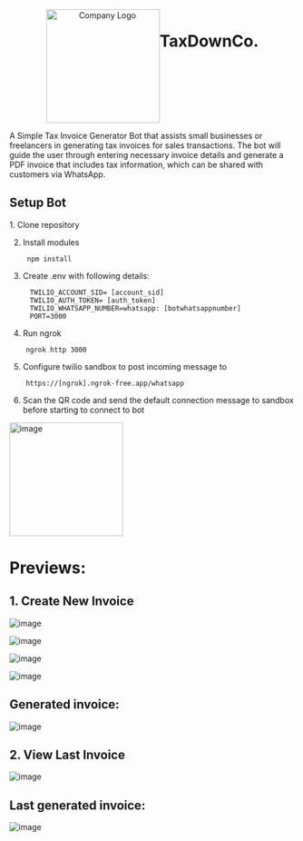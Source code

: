 <div style="display: flex; justify-content: center; width: 100%; text-align:center;">
        <div><img src="https://github.com/user-attachments/assets/09be03c9-b0ae-42e7-90e8-d3b6c02ba61e" alt="Company Logo" style="width: 200px;"></div>
        <h1>TaxDownCo.</h1>
</div>

A Simple Tax Invoice Generator Bot that assists small businesses or freelancers in generating
tax invoices for sales transactions. The bot will guide the user through entering necessary invoice
details and generate a PDF invoice that includes tax information, which can be shared with customers
via WhatsApp.

<h2>Setup Bot</h2>
1. Clone repository

2. Install modules

   <div>

        npm install
   </div>

3. Create .env with following details:
 <div>

         TWILIO_ACCOUNT_SID= [account_sid]        
         TWILIO_AUTH_TOKEN= [auth_token]
         TWILIO_WHATSAPP_NUMBER=whatsapp: [botwhatsappnumber]
         PORT=3000
 </div>

 4. Run ngrok
<div>

        ngrok http 3000
</div>

5. Configure twilio sandbox to post incoming message to
<div>

        https://[ngrok].ngrok-free.app/whatsapp
</div>

6. Scan the QR code and send the default connection message to sandbox before starting to connect to bot

<img width="200px" alt="image" src="https://github.com/user-attachments/assets/1fa4c1c7-55c8-4560-b785-ee00a2db70da">


<h1>Previews:</h1>

<h2>1. Create New Invoice</h2>
        
![image](https://github.com/user-attachments/assets/00ea7ac2-e234-4d8e-9e23-1864c3a1e452)

![image](https://github.com/user-attachments/assets/30bae91c-6745-4c77-9639-9a5470d86611)

![image](https://github.com/user-attachments/assets/8362ba1c-8537-4544-8430-768bae70d25d)

![image](https://github.com/user-attachments/assets/7c1ad024-5a45-4109-b636-d0fc63ab5288)

<h2>Generated invoice:</h2>

![image](https://github.com/user-attachments/assets/9f3735b4-f452-44ac-a058-c0aa567f2004)

<h2>2. View Last Invoice</h2>

![image](https://github.com/user-attachments/assets/c0839784-efb8-4311-bb91-390905c58656)

<h2>Last generated invoice:</h2>

![image](https://github.com/user-attachments/assets/9f3735b4-f452-44ac-a058-c0aa567f2004)

